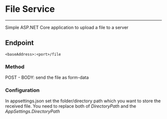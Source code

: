 # File Service
---
Simple ASP.NET Core application to upload a file to a server
## Endpoint
```
<baseAddress>:<port>/file
```
### Method

POST
    - BODY: send the file as form-data

### Configuration
In appsettings.json set the folder/directory path which you want to store the received file. You need to replace both of _DirectoryPath_ and the _AppSettings.DirectoryPath_ 